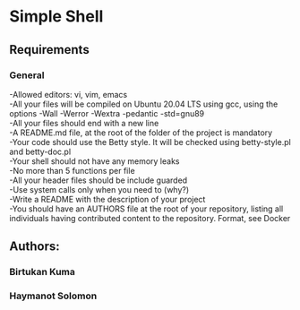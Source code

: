 # Simple Shell </br>
## Requirements </br>
### General </br>
-Allowed editors: vi, vim, emacs </br>
-All your files will be compiled on Ubuntu 20.04 LTS using gcc, using the options -Wall -Werror -Wextra -pedantic -std=gnu89 </br>
-All your files should end with a new line </br>
-A README.md file, at the root of the folder of the project is mandatory </br>
-Your code should use the Betty style. It will be checked using betty-style.pl and betty-doc.pl </br>
-Your shell should not have any memory leaks </br>
-No more than 5 functions per file </br>
-All your header files should be include guarded </br>
-Use system calls only when you need to (why?) </br>
-Write a README with the description of your project </br>
-You should have an AUTHORS file at the root of your repository, listing all individuals having contributed content to the repository. Format, see Docker </br>
## Authors:
### Birtukan Kuma
### Haymanot Solomon
